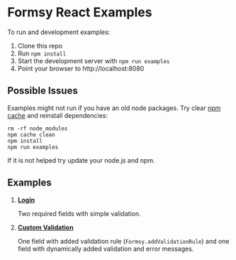 Formsy React Examples
=====================

To run and development examples:

1. Clone this repo
2. Run `npm install`
3. Start the development server with `npm run examples`
4. Point your browser to http://localhost:8080


## Possible Issues

Examples might not run if you have an old node packages. Try clear [npm cache](https://docs.npmjs.com/cli/cache#details) and reinstall dependencies:
```
rm -rf node_modules
npm cache clean
npm install
npm run examples
```

If it is not helped try update your node.js and npm.

## Examples

1. [**Login**](login)

    Two required fields with simple validation.

2. [**Custom Validation**](custom-validation)

    One field with added validation rule (`Formsy.addValidationRule`) and one field with dynamically added validation and error messages. 
